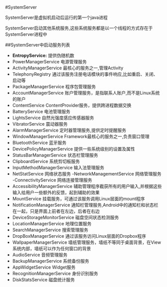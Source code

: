 
#SystemServer

SystemServer是虚拟机启动后运行的第一个java进程

SystemServer启动其他系统服务,这些系统服务都是以一个线程的方式存在于SystemServer进程中

##SystemServer中启动服务列表

- **EntropyService:** 提供伪随机数
- PowerManagerService 电源管理服务
- ActivityManagerService  最核心的服务之一,管理Activity
- TelephonyRegistry 通过该服务注册电话模块的事件响应,比如重启、关闭、启动等
- PackageManagerService 程序包管理服务
- AccountManagerService 账户管理服务，是指联系人账户,而不是Linux系统的账户
- ContentService  ContentProvider服务，提供跨进程数据交换
- BatteryService  电池管理服务
- LightsService 自然光强度感应传感器服务
- VibratorService 震动器服务
- AlarmManagerService 定时器管理服务,提供定时提醒服务
- WindowManagerService  Framework最核心的服务之一,负责窗口管理
- BluetoothService  蓝牙服务
- DevicePolicyManagerService  提供一些系统级别的设置及属性
- StatusBarManagerService 状态栏管理服务
- ClipboardService  系统剪切板服务
- InputMethodManagerService 输入法管理服务
- NetStatService  网络状态服务
-NetworkManagementService 网络管理服务
-ConnectivityService  网络连接管理服务
- AccessibilityManagerService 辅助管理程序截获所有的用户输入,并根据这些输入给用户一些额外的反馈，起到辅助的效果
- MountService  挂载服务，可通过该服务调用Linux层面的mount程序
- NotificationManagerService  通知栏管理服务,Android中的通知栏和状态栏在一起，只是界面上前者在左边，后者在右边
- DeviceStorageMonitorService 磁盘空间状态检测服务
- LocationManagerService  地理位置服务
- SearchManagerService  搜索管理服务
- DropBoxManagerService 通过该服务访问Linux层面的Dropbox程序
- WallpaperManagerService 墙纸管理服务，墙纸不等同于桌面背景，在View系统内部，墙纸可以作为任何窗口的背景
- AudioService  音频管理服务
- BackupManagerService  系统备份服务
- AppWidgetService  Widget服务
- RecognitionManagerService 身份识别服务
- DiskStatsService  磁盘统计服务

